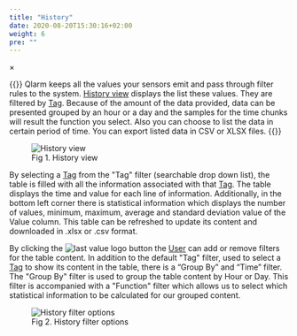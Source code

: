 ```yaml
---
title: "History"
date: 2020-08-20T15:30:16+02:00
weight: 6
pre: ""
---
```


<!-- The Modal -->
<div id="myModal" class="modal">
  <span class="close">&times;</span>
  <img class="modal-content" id="img01">
  <div id="caption"></div>
</div>

{{<lead>}}
Qlarm keeps all the values your sensors emit and pass through filter rules to the system. [History view](/glossary#view) displays the list these values. They are filtered by [Tag](/glossary#tag). Because of the amount of the data provided, data can be presented grouped by an hour or a day and the samples for the time chunks will result the function you select. Also you can choose to list the data in certain period of time. You can export listed data in CSV or XLSX files.
{{</lead>}}

<figure class="image_container">
    <img class="center_image myImg" onClick="reply_click(this)"  id="history_view" src="/history_view.png" alt="History view">
    <figcaption >Fig 1. History view</figcaption>
</figure>

By selecting a [Tag](/glossary#tag) from the "Tag" filter (searchable drop down list), the table is filled with all the information associated with that [Tag](/glossary#tag). The table displays the time and value for each line of information. Additionally, in the bottom left corner there is statistical information which displays the number of values, minimum, maximum, average and standard deviation value of the Value column. This table can be refreshed to update its content and downloaded in .xlsx or .csv format. 

By clicking the <img src="/history_filter_button.png" alt="last value logo" class = "logo_resize"> button the [User](/glossary#user) can add or remove filters for the table content. In addition to the default "Tag" filter, used to select a [Tag](/glossary#tag) to show its content in the table, there is a “Group By” and “Time” filter. The "Group By" filter is used to group the table content by Hour or Day. This filter is accompanied with a "Function" filter which allows us to select which statistical information to be calculated for our grouped content.

<figure class="image_container">
    <img class="center_image myImg" onClick="reply_click(this)"  id="history_filter_options" src="/history_filter_options.png" alt="History filter options">
    <figcaption >Fig 2. History filter options</figcaption>
</figure>

<script>
// Get the modal
var modal = document.getElementById("myModal");

var modalImg = document.getElementById("img01");
var captionText = document.getElementById("caption");
function reply_click(img)
{
    modal.style.display = "block";
    modalImg.src = img.src;
    captionText.innerHTML = img.alt;
}

modal.onclick = function() { 
  modal.style.display = "none";
}

document.addEventListener('keyup', function(e) {
    if (e.keyCode == 27) {
        modal.style.display = "none";
    }
});
</script>